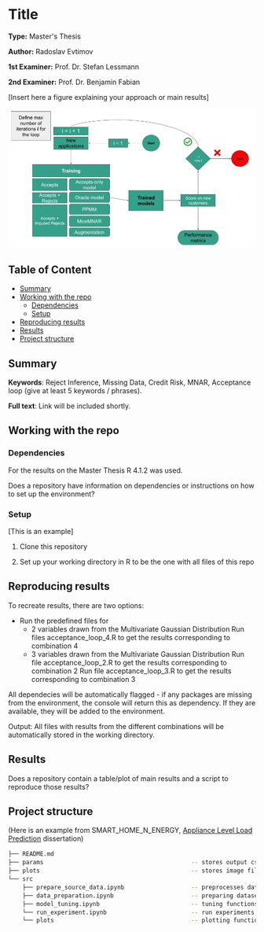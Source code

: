 # Title

**Type:** Master's Thesis

**Author:** Radoslav Evtimov

**1st Examiner:** Prof. Dr. Stefan Lessmann  

**2nd Examiner:** Prof. Dr. Benjamin Fabian 

[Insert here a figure explaining your approach or main results]

![results](/Process_flow.jpg)

## Table of Content

- [Summary](#summary)
- [Working with the repo](#Working-with-the-repo)
    - [Dependencies](#Dependencies)
    - [Setup](#Setup)
- [Reproducing results](#Reproducing-results)
- [Results](#Results)
- [Project structure](-Project-structure)

## Summary

**Keywords**: Reject Inference, Missing Data, Credit Risk, MNAR, Acceptance loop (give at least 5 keywords / phrases).

**Full text**: Link will be included shortly.  

## Working with the repo

### Dependencies

For the results on the Master Thesis R 4.1.2 was used.

Does a repository have information on dependencies or instructions on how to set up the environment?

### Setup

[This is an example]

1. Clone this repository

2. Set up your working directory in R to be the one with all files of this repo

## Reproducing results

To recreate results, there are two options: 

- Run the predefined files for
  - 2 variables drawn from the Multivariate Gaussian Distribution
  Run files acceptance_loop_4.R to get the results corresponding to combination 4
  - 3 variables drawn from the Multivariate Gaussian Distribution
  Run file acceptance_loop_2.R to get the results corresponding to combination 2
  Run file acceptance_loop_3.R to get the results corresponding to combination 3

All dependecies will be automatically flagged - if any packages are missing from the environment, the console will return this as dependency. If they are available, they will be added to the environment.

Output: 
All files with results from the different combinations will be automatically stored in the working directory. 


## Results

Does a repository contain a table/plot of main results and a script to reproduce those results?

## Project structure

(Here is an example from SMART_HOME_N_ENERGY, [Appliance Level Load Prediction](https://github.com/Humboldt-WI/dissertations/tree/main/SMART_HOME_N_ENERGY/Appliance%20Level%20Load%20Prediction) dissertation)

```bash
├── README.md
├── params                                          -- stores output csv file  
├── plots                                           -- stores image files
└── src
    ├── prepare_source_data.ipynb                   -- preprocesses data
    ├── data_preparation.ipynb                      -- preparing datasets
    ├── model_tuning.ipynb                          -- tuning functions
    └── run_experiment.ipynb                        -- run experiments 
    └── plots                                       -- plotting functions                 
```
